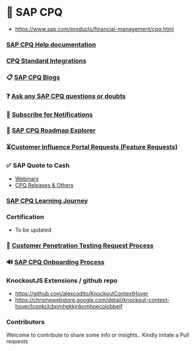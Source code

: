 # 🛒 SAP CPQ

* https://www.sap.com/products/financial-management/cpq.html

### [SAP CPQ Help documentation](https://help.sap.com/docs/SAP_CPQ?locale=en-US)
### [CPQ Standard Integrations](https://help.sap.com/docs/SAP_CPQ/f80fbcd4f1c74232839c30ce26886f07/1a0e5d41ac6543059026b35e444c296d.html?locale=en-US)
### 📋 [SAP CPQ Blogs](https://community.sap.com/t5/c-khhcw49343/SAP+CPQ/pd-p/73555000100800001601)
### ❓ [Ask any SAP CPQ questions or doubts](https://community.sap.com/t5/c-khhcw49343/SAP+CPQ/pd-p/73555000100800001601)
### 📢 [Subscribe for Notifications](https://help.sap.com/docs/SAP_CPQ/abe5bf645c9542a5bd4cbfdcc1a4876c/0b8fa7214bb045bbbca5c93a6c0a6995.html)
### 🧮 [SAP CPQ Roadmap Explorer](https://roadmaps.sap.com/board?PRODUCT=73555000100800001601&range=CURRENT-LAST#Q2%202024)
### ⏳[Customer Influence Portal Requests (Feature Requests)](https://influence.sap.com/sap/ino/#/campaign/2671)

### ✅ SAP Quote to Cash
* [Webinars](https://gateway.on24.com/wcc/eh/4322431/group/127479/sap-quote-to-cash-solutions)
* [CPQ Releases & Others](https://gateway.on24.com/wcc/eh/4322431/category/127475/configure-price-and-quote)

### [SAP CPQ Learning Journey](https://learning.sap.com/learning-journeys/implementing-sap-cpq)

### Certification
* To be updated

### 🚨 [Customer Penetration Testing Request Process](https://me.sap.com/notes/3080379/E)
### 🔊 [SAP CPQ Onboarding Process](https://support.sap.com/en/product/onboarding-resource-center/sap-customer-onboarding-webcasts/sap-cpq-onboarding-webcasts.html?source=social-Support-Services_and_Support-Image-Awareness-Global-N%2FA-support.com&campaigncode=CRM-YA23-SMS-1941773&sprinklrid=15477816304&anchorId=section_390523466)

### KnockoutJS Extensions / github repo
* https://github.com/alexcodito/KnockoutContextHover
* https://chromewebstore.google.com/detail/knockout-context-hover/lcpnkclcbpmhekkjnkomhoecoiobbejf



### Contributors
Welcome to contribute to share some info or insights.. Kindly initate a Pull requests
